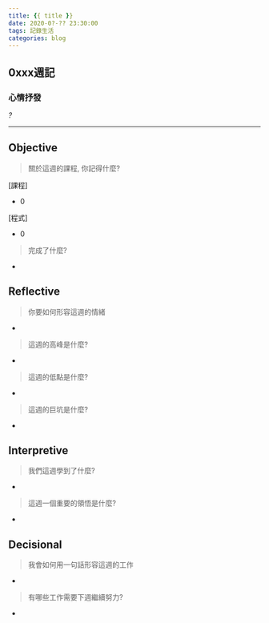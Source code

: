 ```yaml
---
title: {{ title }}
date: 2020-0?-?? 23:30:00
tags: 記錄生活
categories: blog
---
```

## **0xxx週記**

### 心情抒發
*?*

---
<!-- more -->
## **Objective**

> 關於這週的課程, 你記得什麼?

[課程]
- 0

[程式]
- 0

> 完成了什麼?

-


## **Reflective**

> 你要如何形容這週的情緒

*

> 這週的高峰是什麼?

*

> 這週的低點是什麼?

*

> 這週的巨坑是什麼?

*

## **Interpretive**

> 我們這週學到了什麼?

-

> 這週一個重要的領悟是什麼?

*

## **Decisional**

> 我會如何用一句話形容這週的工作

*

> 有哪些工作需要下週繼續努力?

-

